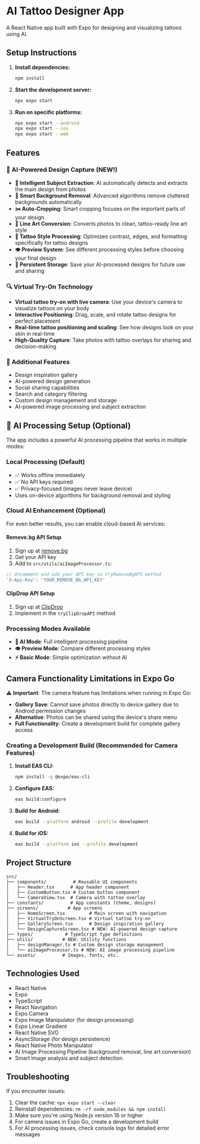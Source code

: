 # AI Tattoo Designer App

A React Native app built with Expo for designing and visualizing tattoos using AI.

## Setup Instructions

1. **Install dependencies:**

   ```bash
   npm install
   ```

2. **Start the development server:**

   ```bash
   npx expo start
   ```

3. **Run on specific platforms:**
   ```bash
   npx expo start --android
   npx expo start --ios
   npx expo start --web
   ```

## Features

### 🎨 AI-Powered Design Capture (NEW!)
- **🤖 Intelligent Subject Extraction**: AI automatically detects and extracts the main design from photos
- **🎯 Smart Background Removal**: Advanced algorithms remove cluttered backgrounds automatically  
- **✂️ Auto-Cropping**: Smart cropping focuses on the important parts of your design
- **🎨 Line Art Conversion**: Converts photos to clean, tattoo-ready line art style
- **💫 Tattoo Style Processing**: Optimizes contrast, edges, and formatting specifically for tattoo designs
- **👁️ Preview System**: See different processing styles before choosing your final design
- **💾 Persistent Storage**: Save your AI-processed designs for future use and sharing

### 🔍 Virtual Try-On Technology
- **Virtual tattoo try-on with live camera**: Use your device's camera to visualize tattoos on your body
- **Interactive Positioning**: Drag, scale, and rotate tattoo designs for perfect placement
- **Real-time tattoo positioning and scaling**: See how designs look on your skin in real-time
- **High-Quality Capture**: Take photos with tattoo overlays for sharing and decision-making

### 📱 Additional Features
- Design inspiration gallery
- AI-powered design generation
- Social sharing capabilities
- Search and category filtering
- Custom design management and storage
- AI-powered image processing and subject extraction

## 🤖 AI Processing Setup (Optional)

The app includes a powerful AI processing pipeline that works in multiple modes:

### **Local Processing (Default)**
- ✅ Works offline immediately
- ✅ No API keys required
- ✅ Privacy-focused (images never leave device)
- Uses on-device algorithms for background removal and styling

### **Cloud AI Enhancement (Optional)**
For even better results, you can enable cloud-based AI services:

#### **Remove.bg API Setup**
1. Sign up at [remove.bg](https://www.remove.bg/api)
2. Get your API key
3. Add to `src/utils/aiImageProcessor.ts`:
```typescript
// Uncomment and add your API key in tryRemoveBgAPI method
'X-Api-Key': 'YOUR_REMOVE_BG_API_KEY'
```

#### **ClipDrop API Setup** 
1. Sign up at [ClipDrop](https://clipdrop.co/apis)
2. Implement in the `tryClipDropAPI` method

### **Processing Modes Available**
- **🤖 AI Mode**: Full intelligent processing pipeline
- **👁️ Preview Mode**: Compare different processing styles
- **⚡ Basic Mode**: Simple optimization without AI

## Camera Functionality Limitations in Expo Go

⚠️ **Important**: The camera feature has limitations when running in Expo Go:

- **Gallery Save**: Cannot save photos directly to device gallery due to Android permission changes
- **Alternative**: Photos can be shared using the device's share menu
- **Full Functionality**: Create a development build for complete gallery access

### Creating a Development Build (Recommended for Camera Features)

1. **Install EAS CLI:**

   ```bash
   npm install -g @expo/eas-cli
   ```

2. **Configure EAS:**

   ```bash
   eas build:configure
   ```

3. **Build for Android:**

   ```bash
   eas build --platform android --profile development
   ```

4. **Build for iOS:**
   ```bash
   eas build --platform ios --profile development
   ```

## Project Structure

```
src/
├── components/          # Reusable UI components
│   ├── Header.tsx      # App header component
│   ├── CustomButton.tsx # Custom button component
│   └── CameraView.tsx  # Camera with tattoo overlay
├── constants/          # App constants (theme, designs)
├── screens/           # App screens
│   ├── HomeScreen.tsx         # Main screen with navigation
│   ├── VirtualTryOnScreen.tsx # Virtual tattoo try-on
│   ├── GalleryScreen.tsx      # Design inspiration gallery
│   └── DesignCaptureScreen.tsx # NEW: AI-powered design capture
├── types/            # TypeScript type definitions
├── utils/           # NEW: Utility functions
│   ├── designManager.ts # Custom design storage management
│   └── aiImageProcessor.ts # NEW: AI image processing pipeline
└── assets/          # Images, fonts, etc.
```

## Technologies Used

- React Native
- Expo
- TypeScript
- React Navigation
- Expo Camera
- Expo Image Manipulator (for design processing)
- Expo Linear Gradient
- React Native SVG
- AsyncStorage (for design persistence)
- React Native Photo Manipulator
- AI Image Processing Pipeline (background removal, line art conversion)
- Smart image analysis and subject detection

## Troubleshooting

If you encounter issues:

1. Clear the cache: `npx expo start --clear`
2. Reinstall dependencies: `rm -rf node_modules && npm install`
3. Make sure you're using Node.js version 16 or higher
4. For camera issues in Expo Go, create a development build
5. For AI processing issues, check console logs for detailed error messages
